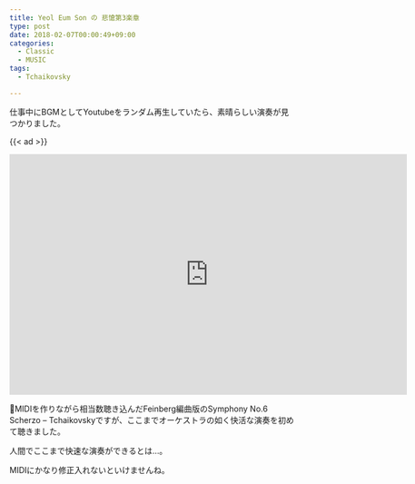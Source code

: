 ```yaml
---
title: Yeol Eum Son の 悲愴第3楽章
type: post
date: 2018-02-07T00:00:49+09:00
categories:
  - Classic
  - MUSIC
tags:
  - Tchaikovsky

---
```

仕事中にBGMとしてYoutubeをランダム再生していたら、素晴らしい演奏が見つかりました。

<!-- more -->

{{< ad >}}

<span class="embed-youtube" style="text-align:center; display: block;"><iframe class='youtube-player' type='text/html' width='700' height='424' src='http://www.youtube.com/embed/ScErLrVyRe8?version=3&#038;rel=1&#038;fs=1&#038;autohide=2&#038;showsearch=0&#038;showinfo=1&#038;iv_load_policy=1&#038;wmode=transparent' allowfullscreen='true' style='border:0;'></iframe></span>

MIDIを作りながら相当数聴き込んだFeinberg編曲版のSymphony No.6 Scherzo &#8211; Tchaikovskyですが、ここまでオーケストラの如く快活な演奏を初めて聴きました。

人間でここまで快速な演奏ができるとは…。

MIDIにかなり修正入れないといけませんね。